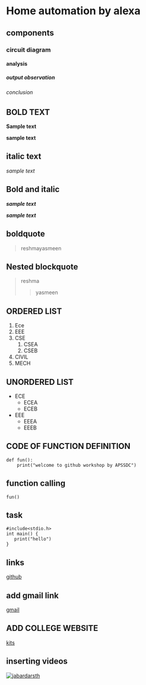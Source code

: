 # Home automation by alexa
## components
### circuit diagram
#### analysis
##### output observation
###### conclusion
## BOLD TEXT
**Sample text**

__sample text__

## italic text 
_sample text_

## Bold and italic
**_sample text_**

__*sample text*__

## boldquote
> reshmayasmeen
## Nested blockquote
> reshma
>> yasmeen
## ORDERED LIST
1. Ece
2. EEE
3. CSE
   1. CSEA
   2. CSEB
4. CIVIL
5. MECH
## UNORDERED LIST
- ECE
    * ECEA
    * ECEB
 - EEE
    + EEEA
    + EEEB
## CODE OF FUNCTION DEFINITION
```
def fun():
    print("welcome to github workshop by APSSDC")
 ```
 ## function calling
 `
 fun()
 `
## task
```
#include<stdio.h>
int main() {
   print("hello")
}
```
## links
[github](https://github.com)

## add gmail link
[gmail](https://mail.google.com)
 
 ## ADD COLLEGE WEBSITE
 [kits](https://colleges.stupidsid.com/college-reviews/krishna-chaitanya-institute-of-management-5933)
 
## inserting videos
[![jabardarsth](https://img.youtube.com/0xlRMFNDfb0/0.jpg)](https://www.youtube.com/watch?v=0xlRMFNDfb0)
